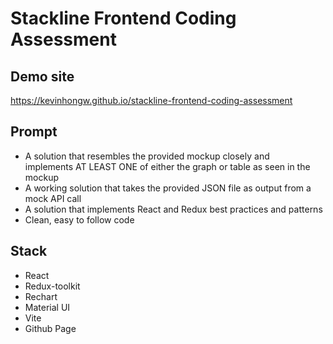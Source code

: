 # Stackline Frontend Coding Assessment

## Demo site

https://kevinhongw.github.io/stackline-frontend-coding-assessment

## Prompt

- A solution that resembles the provided mockup closely and implements AT LEAST ONE of either the graph or table as seen in the mockup
- A working solution that takes the provided JSON file as output from a mock API call
- A solution that implements React and Redux best practices and patterns
- Clean, easy to follow code

## Stack

- React
- Redux-toolkit
- Rechart
- Material UI
- Vite
- Github Page

